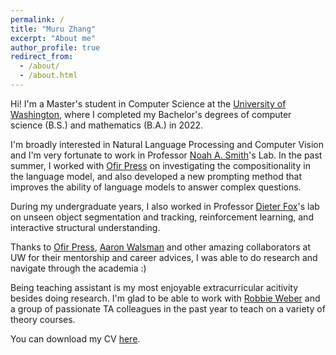 ```yaml
---
permalink: /
title: "Muru Zhang"
excerpt: "About me"
author_profile: true
redirect_from: 
  - /about/
  - /about.html
---
```


Hi! I'm a Master's student in Computer Science at the [University of Washington](https://www.cs.washington.edu/), where I completed my Bachelor's degrees of computer science (B.S.) and mathematics (B.A.) in 2022.

I'm broadly interested in Natural Language Processing and Computer Vision and I'm very fortunate to work in Professor [Noah A. Smith](https://nasmith.github.io/)'s Lab. In the past summer, I worked with [Ofir Press](https://ofir.io/) on investigating the compositionality in the language model, and also developed a new prompting method that improves the ability of language models to answer complex questions.

During my undergraduate years, I also worked in Professor [Dieter Fox](https://homes.cs.washington.edu/~fox/)'s lab on unseen object segmentation and tracking, reinforcement learning, and interactive structural understanding.

Thanks to [Ofir Press](https://ofir.io/), [Aaron Walsman](https://github.com/aaronwalsman) and other amazing collaborators at UW for their mentorship and career advices, I was able to do research and navigate through the academia :)

Being teaching assistant is my most enjoyable extracurricular acitivity besides doing research. I'm glad to be able to work with [Robbie Weber](https://weberrobbie.com/) and a group of passionate TA colleagues in the past year to teach on a variety of theory courses.

You can download my CV [here](https://drive.google.com/file/d/15vdVvHWSYJvSArzFpM53jX-i5sSXnGJP/view?usp=sharing).

